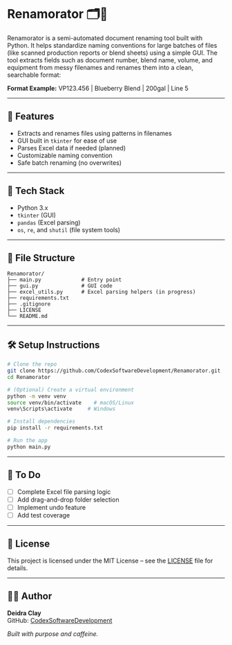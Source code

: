 # Renamorator 🗂️📄

Renamorator is a semi-automated document renaming tool built with Python. It helps standardize naming conventions for large batches of files (like scanned production reports or blend sheets) using a simple GUI. The tool extracts fields such as document number, blend name, volume, and equipment from messy filenames and renames them into a clean, searchable format:

**Format Example:**
VP123.456 | Blueberry Blend | 200gal | Line 5

---

## 🚀 Features

- Extracts and renames files using patterns in filenames
- GUI built in `tkinter` for ease of use
- Parses Excel data if needed (planned)
- Customizable naming convention
- Safe batch renaming (no overwrites)

---

## 🔧 Tech Stack

- Python 3.x
- `tkinter` (GUI)
- `pandas` (Excel parsing)
- `os`, `re`, and `shutil` (file system tools)

---

## 📁 File Structure

```
Renamorator/
├── main.py             # Entry point
├── gui.py              # GUI code
├── excel_utils.py      # Excel parsing helpers (in progress)
├── requirements.txt
├── .gitignore
├── LICENSE
└── README.md
```

---

## 🛠 Setup Instructions

```bash
# Clone the repo
git clone https://github.com/CodexSoftwareDevelopment/Renamorator.git
cd Renamorator

# (Optional) Create a virtual environment
python -m venv venv
source venv/bin/activate    # macOS/Linux
venv\Scripts\activate     # Windows

# Install dependencies
pip install -r requirements.txt

# Run the app
python main.py
```

---

## 📌 To Do

- [ ] Complete Excel file parsing logic
- [ ] Add drag-and-drop folder selection
- [ ] Implement undo feature
- [ ] Add test coverage

---

## 📜 License

This project is licensed under the MIT License – see the [LICENSE](./LICENSE) file for details.

---

## 👩‍💻 Author

**Deidra Clay**  
GitHub: [CodexSoftwareDevelopment](https://github.com/CodexSoftwareDevelopment)

*Built with purpose and caffeine.*
